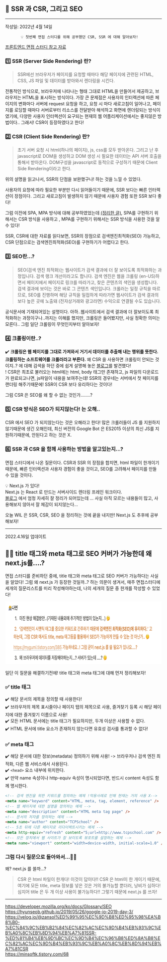 ## 🚀 SSR 과 CSR, 그리고 SEO

---

작성일: 2022년 4월 14일

           💡 첫번째 면접 스터디를 위해 공부했던 CSR, SSR 에 대해 알아보자!

[프론트엔드 면접 스터디 참고 자료 ](https://github.com/baeharam/Must-Know-About-Frontend)

### 1️⃣ SSR (Server Side Rendering) 란?

> SSR에선 브라우저가 페이지를 요청할 때마다 해당 페이지에 관련된 HTML, CSS, JS 파일 및 데이터를 받아와서 렌더링을 시킨다.

전통적인 방식으로, 브라우저에 나타나는 형태 그대로 HTML을 만들어서 제공하고, 브라우저는 HTML을 표시하는 방식이다. 가장 큰 문제점은 사용자의 인터렉션에 따른 페이지의 변화마다 서버에 request 요청을 하고, 요청 시 마다 새로고침이 일어나고, 페이지를 로딩할 때마다 서버로부터 리소스를 전달받아 해석하고 화면에 렌더링되는 방식이였기에, 다양한 사용자 인터렉션이 요구되는 현재의 웹 어플리케이션에서는 좋지않은 방법이다.. 그래서! CSR이 등장하였다고 한다!

### 2️⃣ CSR (Client Side Rendering) 란?

> 초기 서버 요청 시 html(하나의 페이지), js, css를 모두 받아온다. 그리고 난 후 javascript로 DOM을 생성하고 DOM 생성 시 필요한 데이터는 API 서버 호출을 통해서 받아온다. DOM구성을 javascript로 동적으로 구성하기 때문에 Client Side Rendering이라고 한다.

위의 설명을 읽고나서, SSR의 단점을 보완했구나! 하는 것을 느낄 수 있었다.

사용자의 요청에 따라 필요한 부분만 다시 읽어들이기 때문에, SSR 보다는 빠른 인터렉션이 장점이다. 그리고 새로고침이 발생하지 않기 때문에 사용자 경험 또한
SSR 보다 좋다!

그럼 이전에 SPA, MPA 방식에 대해 공부하였었는데 [(정리한 글)](https://github.com/Nayeon97/WIL/blob/14d7d5aaf41a6525429643a82db96f59db1593f3/React/SPA%EC%97%90%20%EB%8C%80%ED%95%B4%20%EC%95%8C%EA%B2%8C%EB%90%98%EB%8B%A4.md), SPA를 구현하기 위해서는 CSR 방식을 사용하고 , MPA를 구현하기 위해서는 SSR 방식을 사용한 것을 알수 있다!

SSR, CSR에 대한 자료를 읽다보면, SSR의 장점으로 검색엔진최적화(SEO) 가능하고, CSR 단점으로는 검색엔진최적화(SEO)를 구현하기가 어렵다고 한다.

### 3️⃣ SEO란...?

> SEO(검색 엔진 최적화)는 웹사이트가 검색 결과에 더 잘 보이도록 최적화하는 과정입니다. 검색 랭크 개선이라고도 합니다.
> 검색 엔진은 웹을 크롤링 (en-US)하면서 페이지에서 페이지로 링크를 따라가고, 찾은 콘텐츠의 색인을 생성합니다. 검색 결과에 보이는 것은 바로 그 콘텐츠 색인입니다. 크롤러는 일정 규칙을 따르므로, SEO를 진행하며 해당 규칙을 밀접하게 따라가면 웹사이트가 검색 결과의 보다 높은 곳에 노출돼 (전자상거래와 광고라면) 수익으로 연결될 수도 있습니다.

공식문서에 기재되어있는 설명이다. 아하..웹사이트에서 검색 결과에 더 잘보이도록 최적화하는 과정이구나..까지는 이해를 했지만, 크롤링은 들어봤지만, 사실 정확한 의미는 모른다.. 그럼 일단 크롤링이 무엇인지부터 알아보자!

### 4️⃣ 크롤링이란..?

✔️ **크롤링은 웹 페이지를 그대로 가져와서 거기서 데이터를 추출해 내는 행위를 뜻한다. 크롤링하는 소프트웨어를 크롤러라고 부른다.**
왜 CSR 을 사용하면 크롤링이 안되는 것이지..? 에 대해 검색을 하던 중에 쉽게 설명해 놓은 [블로그](https://walk-through-me.tistory.com/77)를 발견했다!  
! CSR은 최초로 불러오는 html에는 html, body 태그만 존재하고, js 파일의 다운로드가 완료되고나면, js파일이 내용을 보여주는데! SSR의 경우네는 서버에서 첫 페이지를 랜더링 해주기때문에! SSR이 CSR 보다 유리하다는 것이다!

그럼 CSR 은 SEO를 왜 할 수 없는 것인가........?

### 5️⃣ CSR 방식은 SEO가 되지않는다! 는 오해..

CSR 에서 SEO 가 되지않는다는 것은 오해라고 한다! 많은 크롤러들이 JS 를 지원하지 않기때문에 생긴 오해인데, 최신 버전의 Google Bot 은 ES2015 이상의 최신 JS를 지원하기때문에, 안된다고 하는 것은 X.

### 6️⃣ SSR 과 CSR 을 함께 사용하는 방법을 알고있는지...?

면접 스터디에서 나온 질문이다. CSR과 SSR 의 장점을 합치면, html 파일이 한개이기때문에, 빠른 인터렉션과 사용자 경험이 좋을 것이고, SEO를 고려해서 페이지를 만들 수 있을 것이다.

💡 Next.js 가 있다!  
 Next.js 는 React 로 만드는 서버사이드 렌더링 프레인 워크이다.  
 [블로그](https://velog.io/@secho/Next.js-SSR%EC%9D%B4%EB%9D%BC%EA%B3%A0%EB%A7%8C-%EC%95%8C%EA%B3%A0%EC%9E%88%EC%97%88%EB%8B%A4) 에서 엄청 자세히 잘 정리가 되어있는데 ... 사실 아직 모르는 내용들이 많고, 사용해보지 않아서 잘 체감이 되지않는다...

오늘 WIL 은 SSR, CSR, SEO 을 정리하는 것에 끝을 내지만! Next.js 도 추후에 공부해보자!

---

2022.4.16일 업데이트

## 🙋‍♀️ title 태그와 meta 태그로 SEO 커버가 가능한데 왜 next.js를....?

면접 스터디를 준비하던 중에, title 태그와 meta 태그로 SEO 커버가 가능하다는 사실을 알았다! 그럼 왜 next.js 가 등장한 것일까..? 하는 의문이 생겨서, 매주 면접스터디에 세개의 질문리스트를 미리 작성해야하는데, 나의 세개의 질문 중 한개를 작성할 수 있었다!

<img src="../imgs/LIST.png" width="800" height="200"/>

일단 이 질문을 해결하기전에! title 태그와 meta 태그에 대해 먼저 정리해보자!

### ✅ title 태그

✔️ 해당 문서의 제목을 정의할 때 사용한다!  
✔️ 브라우저의 제목 표시줄이나 페이지 탭의 제목으로 사용, 즐겨찾기 등록 시 해당 페이지에 대한 즐겨찾기 이름으로 사용!  
✔️ 모든 HTML 문서에는 title 태그가 필요하지만, 두개 이상은 사용할 수 없다.  
✔️ HTML 문서에 title 요소가 존재하지 않는다면 유효성 검사를 통과할 수 없다!

### ✅ meta 태그

✔️ 해당 문서에 대한 정보(metadata) 정의하기 위해 사용! -> 브라우저나 검색 엔진 최적화, 다른 웹 서비스에서 사용된다.  
✔️ `<head>` 요소 내부에 위치한다.  
✔️ 만약 name 속성이나 http-equiv 속성이 명시되었다면, 반드시 content 속성도 함께 명시한다.

```html
<!-- 검색 엔진을 위한 키워드를 정의하는 예제 !악용사례로 인해 현재는 거의 사용 X-->
<meta name="keyword" content="HTML, meta, tag, element, reference" />
<!-- 웹 페이지에 대한 설명을 정의하는 예제 -->
<meta name="description" content="HTML meta tag page" />
<!-- 문서의 저자를 정의하는 예제 -->
<meta name="author" content="TCPSchool" />
<!-- 5초 뒤에 다른 페이지로 리다이렉트시키는 예제 -->
<meta http-equiv="refresh" content="5;url=http://www.tcpschool.com" />
<!-- 모든 장치에서 웹 사이트가 잘 보이도록 뷰포트를 설정하는 예제 -->
<meta name="viewport" content="width=device-width, initial-scale=1.0" />
```

### 그럼 다시 질문으로 돌아와서...🏃‍♀️

왜? next.js 를 쓸까...?

> CSR 은 html 파일이 한개다!
> 이것이 답이다!! CSR 은 html이 한 개이기 때문에, 여기에 모든 title, meta 정보를 넣은 것은 거의 불가능할 뿐더러, 낭비가 심하다! 심지어 title 은 두 개 이상 사용이 불가능하다!! 그렇기 때문에 next.js 를 쓰자!

---

https://developer.mozilla.org/ko/docs/Glossary/SEO  
https://hyunseob.github.io/2019/05/26/google-io-2019-day-3/  
https://velog.io/@zansol%ED%99%95%EC%9D%B8%ED%95%98%EA%B8%B0-%EC%84%9C%EB%B2%84%EC%82%AC%EC%9D%B4%EB%93%9C%EB%A0%8C%EB%8D%94%EB%A7%81SSR-%ED%81%B4%EB%9D%BC%EC%9D%B4%EC%96%B8%ED%8A%B8%EC%82%AC%EC%9D%B4%EB%93%9C%EB%A0%8C%EB%8D%94%EB%A7%81CSR  
https://minsoftk.tistory.com/68
